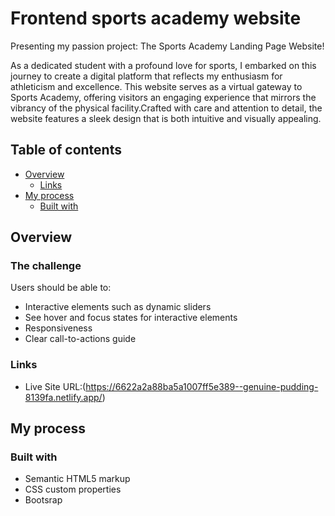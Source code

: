 # Frontend sports academy website

Presenting my passion project: The Sports Academy Landing Page Website!

As a dedicated student with a profound love for sports, I embarked on this journey to create a digital platform that reflects my enthusiasm for athleticism and excellence. This website serves as a virtual gateway to Sports Academy, offering visitors an engaging experience that mirrors the vibrancy of the physical facility.Crafted with care and attention to detail, the website features a sleek design that is both intuitive and visually appealing. 

## Table of contents

- [Overview](#overview)
  - [Links](#links)
- [My process](#my-process)
  - [Built with](#built-with)


## Overview

### The challenge

Users should be able to:

- Interactive elements such as dynamic sliders
- See hover and focus states for interactive elements
- Responsiveness
- Clear call-to-actions guide 

### Links

- Live Site URL:(https://6622a2a88ba5a1007ff5e389--genuine-pudding-8139fa.netlify.app/)

## My process

### Built with

- Semantic HTML5 markup
- CSS custom properties
- Bootsrap
  
